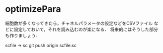 # optimizePara
細胞数が多くなってきたら，チャネルパラメータの設定などをCSVファイル
などに設定しておいて，それを読み込むのが楽になる．
将来的にはそうした部分も作りましょう．

scfile -> sc
git push origin scfile:sc